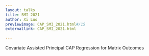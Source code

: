```yaml
---
layout: talks
title: SMI 2021
author: Xi Luo
previewimage: CAP_SMI_2021.html#/15
externallink: CAP_SMI_2021.html

---
```

Covariate Assisted Principal CAP Regression for Matrix Outcomes